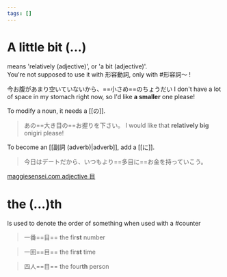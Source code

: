 ```yaml
---
tags: []
---
```


# A little bit (...)
means 'relatively (adjective)', or 'a bit (adjective)'.  
You're not supposed to use it with 形容動詞, only with #形容詞〜 !

今お腹があまり空いていないから、==小さめ==のちょうだい
I don't have a lot of space in my stomach right now, so I'd like **a smaller** one please!

To modify a noun, it needs a [[の]].
>あの==大き目の==お握りを下さい。
>I would like that **relatively big** onigiri please!

To become an [[副詞 (adverb)|adverb]], add a [[に]].
>今日はデートだから、いつもより==多目に==お金を持っていこう。

[maggiesensei.com adjective 目](https://maggiesensei.com/2016/04/08/adjective-%E7%9B%AE%EF%BC%8F%E3%82%81-me/)
# the (...)th
Is used to denote the order of something when used with a #counter 
> 一番==目==
> the fir**st** number

> 一回==目==
> the fir**st** time

>四人==目==
>the four**th** person